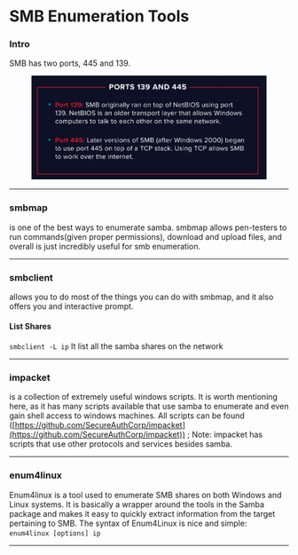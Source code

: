# SMB Enumeration Tools

### Intro

SMB has two ports, 445 and 139.&#x20;

<figure><img src="../../../../../.gitbook/assets/image (42) (1).png" alt=""><figcaption></figcaption></figure>

***

### **smbmap**

is one of the best ways to enumerate samba. smbmap allows pen-testers to run commands(given proper permissions), download and upload files, and overall is just incredibly useful for smb enumeration.

***

### **smbclient**

allows you to do most of the things you can do with smbmap, and it also offers you and interactive prompt.

#### List Shares

`smbclient -L ip` It list all the samba shares on the network

***

### **impacket**

is a collection of extremely useful windows scripts. It is worth mentioning here, as it has many scripts available that use samba to enumerate and even gain shell access to windows machines. All scripts can be found ([https://github.com/SecureAuthCorp/impacket](https://github.com/SecureAuthCorp/impacket)) ; Note: impacket has scripts that use other protocols and services besides samba.

***

### **enum4linux**

Enum4linux is a tool used to enumerate SMB shares on both Windows and Linux systems. It is basically a wrapper around the tools in the Samba package and makes it easy to quickly extract information from the target pertaining to SMB. The syntax of Enum4Linux is nice and simple: `enum4linux [options] ip`

***
